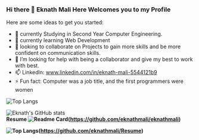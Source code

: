 ### Hi there 👋 Eknath Mali Here Welcomes you to my Profile

<!--
**eknathmali/eknathmali** is a ✨ _special_ ✨ repository because its `README.md` (this file) appears on your GitHub profile.
-->
Here are some ideas to get you started:

- 🔭 currently Studying in Second Year Computer Engineering.
- 🌱 currently learning Web Development
- 👯 looking to collaborate on Projects to gain more skills and be more confident on communication skills.
- 🤔 I’m looking for help with being a collaborator and give my best to work with best.
- 📫 Linkedln: www.linkedin.com/in/eknath-mali-5544121b9
- ⚡ Fun fact: Computer was a job title, and the first programmers were women

![Top Langs](https://github-readme-stats.vercel.app/api/top-langs/?username=eknathmali)

![Eknath's GitHub stats](https://github-readme-stats.vercel.app/api?username=eknathmali&show_icons=true&theme=blue-green)
               <br><b> Resume<b>
![Readme Card](https://github.com/eknathmali/eknathmaliusername=eknathmali&repo=eknathmali)(https://github.com/eknathmali/eknathmali)

                                   
![Top Langs](https://github.com/eknathmali/Resume/top-langs/?username=eknathmali&exclude_repo=Resume,eknathmali.github.io)(https://github.com/eknathmali/Resume)

